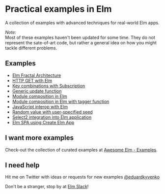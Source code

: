 # Practical examples in Elm

A collection of examples with advanced techniques for real-world Elm apps.

*Note:*  
Most of these examples haven't been updated for some time. They do not represent the sate-of-art code, but rather a general idea on how you might tackle different problems. 

## Examples

- [Elm Fractal Architecture](examples/fractal-architecture)
- [HTTP GET with Elm](examples/http-get)
- [Key combinations with Subscription](examples/key-combinations)
- [Generic update function](examples/generic-update)
- [Module composition in Elm](examples/module-composition)
- [Module composition in Elm with tagger function](examples/module-composition-tagger)
- [JavaScript interop with Elm](examples/ports)
- [Random value with user-specified seed](examples/random-user-seed)
- [Select2 integration into Elm application](examples/select2-integration)
- [Elm SPA using Create Elm App](https://github.com/halfzebra/elm-spa-example)

## I want more examples

Check-out the collection of curated examples at [Awesome Elm - Examples](https://github.com/isRuslan/awesome-elm#examples).

## I need help

Hit me on Twitter with ideas or requests for new examples [@eduardkyvenko](https://twitter.com/eduardkyvenko)

Don't be a stranger, stop by at [Elm Slack](https://elmlang.slack.com/)!
